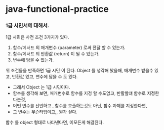 # java-functional-practice

### 1급 시민서에 대해서.

1급 시민은 사전 조건 3가지가 있다.
1. 함수/메서드 의 매개변수 (parameter) 로써 전달 할 수 있는가.
2. 함수/메서드 의 반환값 (return) 이 될 수 있는가.
3. 변수에 담을 수 있는가.

위 조건들을 만족하면 1급 시민 이 된다.
Object 를 생각해 봤을때, 매개변수 받을수 있고, 반환값 있고, 변수에 담을 수 도 있다.
- 그래서 Object 는 1급 시민이다.
- 함수를 생각해 보면, 매개변수로 함수를 지정 할 수도없고, 반활할떄 함수로 지정한다는것,
- 어떤 변수를 선언하고 , 함수를 호출하는것도 아닌, 함수 자체를 지정한다면,
- 그 변수는 무슨타입이고,, 뭔가 싶다.

함수 를 object 형태로 나타낸다면, 이모든게 해결된다. 